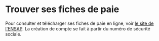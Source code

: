 # Trouver ses fiches de paie

Pour consulter et télécharger ses fiches de paie en ligne, voir [le site de l'ENSAP](https://ensap.gouv.fr/web/accueilnonconnecte). La création de compte se fait à partir du numéro de sécurité sociale.
